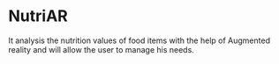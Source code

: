 # NutriAR
It analysis the nutrition values of food items with the help of Augmented reality and will allow the user to manage his needs.
  
  
